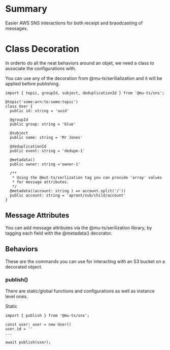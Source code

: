 # Summary

Easier AWS SNS interactions for both receipt and braodcasting of messages.


# Class Decoration

In orderto do all the neat behaviors around an objet, we need a class to associate the configurations with.

You can use any of the decoration from @mu-ts/serilialization and it will be applied before publishing.

```
import { topic, groupId, subject, deduplicationId } from '@mu-ts/sns';

@topic('some:arn:to:some:topic')
class User {
  public id: string = 'uuid'

  @groupId
  public group: string = 'blue'

  @subject
  public name: string = 'Mr Jones'

  @deduplicationId
  public event: string = 'dedupe-1'

  @metadata()
  public owner: string ='owner-1'

  /**
   * Using the @mut-ts/serlization tag you can provide 'array' values
   * for message attributes.
   */
  @metadata((account: string ) => account.split('/'))
  public account: string = 'aprent/sub/child/account'
}
```

## Message Attributes

You can add message attributes via the @mu-ts/serilization library, by tagging each field with the @metadata() decorator.

## Behaviors

These are the commands you can use for interacting with an S3 bucket on a decorated object.

### publish()

There are static/global functions and configurations as well as instance level ones.

Static

```
import { publish } from '@mu-ts/sns';

const user: user = new User()
user.id = ''
...

await publish(user);

```
